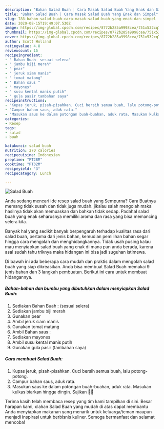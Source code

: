```yaml
---
description: "Bahan Salad Buah | Cara Masak Salad Buah Yang Enak dan Simpel"
title: "Bahan Salad Buah | Cara Masak Salad Buah Yang Enak dan Simpel"
slug: 788-bahan-salad-buah-cara-masak-salad-buah-yang-enak-dan-simpel
date: 2020-08-15T19:49:07.530Z
image: https://img-global.cpcdn.com/recipes/8772b285a9998cea/751x532cq70/salad-buah-foto-resep-utama.jpg
thumbnail: https://img-global.cpcdn.com/recipes/8772b285a9998cea/751x532cq70/salad-buah-foto-resep-utama.jpg
cover: https://img-global.cpcdn.com/recipes/8772b285a9998cea/751x532cq70/salad-buah-foto-resep-utama.jpg
author: Scott Holland
ratingvalue: 4.8
reviewcount: 15
recipeingredient:
- " Bahan Buah  sesuai selera"
- " jambu biji merah"
- " pear"
- " jeruk siam manis"
- " tomat matang"
- " Bahan saus "
- " mayones"
- " susu kental manis putih"
- " gula pasir tambahan saya"
recipeinstructions:
- "Kupas jeruk, pisah-pisahkan. Cuci bersih semua buah, lalu potong-potong."
- "Campur bahan saus, aduk rata."
- "Masukan saus ke dalam potongan buah-buahan, aduk rata. Masukan kulkas biarkan hingga dingin. Sajikan 🤗😍"
categories:
- Resep
tags:
- salad
- buah

katakunci: salad buah 
nutrition: 270 calories
recipecuisine: Indonesian
preptime: "PT28M"
cooktime: "PT32M"
recipeyield: "3"
recipecategory: Lunch

---
```



![Salad Buah](https://img-global.cpcdn.com/recipes/8772b285a9998cea/751x532cq70/salad-buah-foto-resep-utama.jpg)

Anda sedang mencari ide resep salad buah yang Sempurna? Cara Buatnya memang tidak susah dan tidak juga mudah. jikalau salah mengolah maka hasilnya tidak akan memuaskan dan bahkan tidak sedap. Padahal salad buah yang enak seharusnya memiliki aroma dan rasa yang bisa memancing selera kita.



Banyak hal yang sedikit banyak berpengaruh terhadap kualitas rasa dari salad buah, pertama dari jenis bahan, kemudian pemilihan bahan segar hingga cara mengolah dan menghidangkannya. Tidak usah pusing kalau mau menyiapkan salad buah yang enak di mana pun anda berada, karena asal sudah tahu triknya maka hidangan ini bisa jadi suguhan istimewa.


Di bawah ini ada beberapa cara mudah dan praktis dalam mengolah salad buah yang siap dikreasikan. Anda bisa membuat Salad Buah memakai 9 jenis bahan dan 3 langkah pembuatan. Berikut ini cara untuk membuat hidangannya.

<!--inarticleads1-->

##### Bahan-bahan dan bumbu yang dibutuhkan dalam menyiapkan Salad Buah:

1. Sediakan  Bahan Buah : (sesuai selera)
1. Sediakan  jambu biji merah
1. Gunakan  pear
1. Ambil  jeruk siam manis
1. Gunakan  tomat matang
1. Ambil  Bahan saus :
1. Sediakan  mayones
1. Ambil  susu kental manis putih
1. Gunakan  gula pasir (tambahan saya)




<!--inarticleads2-->

##### Cara membuat Salad Buah:

1. Kupas jeruk, pisah-pisahkan. Cuci bersih semua buah, lalu potong-potong.
1. Campur bahan saus, aduk rata.
1. Masukan saus ke dalam potongan buah-buahan, aduk rata. Masukan kulkas biarkan hingga dingin. Sajikan 🤗😍




Terima kasih telah membaca resep yang tim kami tampilkan di sini. Besar harapan kami, olahan Salad Buah yang mudah di atas dapat membantu Anda menyiapkan makanan yang menarik untuk keluarga/teman maupun menjadi inspirasi untuk berbisnis kuliner. Semoga bermanfaat dan selamat mencoba!

